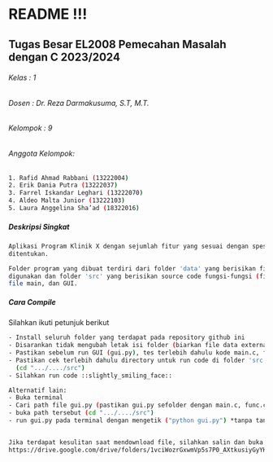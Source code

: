 # README !!!
## Tugas Besar EL2008 Pemecahan Masalah dengan C 2023/2024
###### Kelas    : 1
###### Dosen    : Dr. Reza Darmakusuma, S.T, M.T.
###### Kelompok : 9

###### Anggota Kelompok:
```bash
1. Rafid Ahmad Rabbani (13222004)
2. Erik Dania Putra (13222037)
3. Farrel Iskandar Leghari (13222070)
4. Aldeo Malta Junior (13222103)
5. Laura Anggelina Sha’ad (18322016)
```
##### Deskripsi Singkat
```bash
Aplikasi Program Klinik X dengan sejumlah fitur yang sesuai dengan spesifikasi yang telah
ditentukan.

Folder program yang dibuat terdiri dari folder 'data' yang berisikan file-file external yang
digunakan dan folder 'src' yang berisikan source code fungsi-fungsi (fitur), file header,
file main, dan GUI.
```
##### Cara Compile
Silahkan ikuti petunjuk berikut
```bash
- Install seluruh folder yang terdapat pada repository github ini
- Disarankan tidak mengubah letak isi folder (biarkan file data external dan program terpisah folder)
- Pastikan sebelum run GUI (gui.py), tes terlebih dahulu kode main.c, func.c, dan func.h
- Pastikan cek terlebih dahulu directory untuk run code di folder 'src'
  (cd ".../..../src")
- Silahkan run code ::slightly_smiling_face::

Alternatif lain:
- Buka terminal
- Cari path file gui.py (pastikan gui.py sefolder dengan main.c, func.c, func.h pada folder 'src' dan folder 'src' berada di path yang sama dengan folder 'data')
- buka path tersebut (cd ".../..../src")
- run gui.py pada terminal dengan mengetik ("python gui.py") *tanpa tanda petik


Jika terdapat kesulitan saat mendownload file, silahkan salin dan buka link dibawah:
https://drive.google.com/drive/folders/1vciWozrGxwmVp5s7P0_AXtkusiyGyYKB
```
